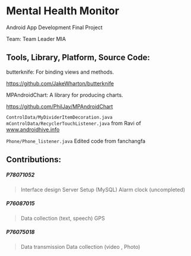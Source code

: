 Mental Health Monitor
===
Android App Development Final Project

Team: Team Leader MIA

Tools, Library, Platform, Source Code:
---

butterknife:
For binding views and methods.

https://github.com/JakeWharton/butterknife

MPAndroidChart:
A library for producing charts.

https://github.com/PhilJay/MPAndroidChart

`ControlData/MyDividerItemDecoration.java`
`mControlData/RecyclerTouchListener.java`
from Ravi of www.androidhive.info

`Phone/Phone_listener.java`
Edited code from fanchangfa


Contributions:
---
##### P78071052
> Interface design
> Server Setup (MySQL)
> Alarm clock (uncompleted)

##### P76087015
> Data collection (text, speech)
> GPS

##### P76075018
> Data transmission
> Data collection (video , Photo)
